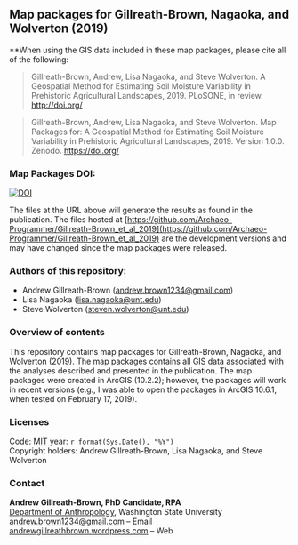 ## Map packages for Gillreath-Brown, Nagaoka, and Wolverton (2019)
**When using the GIS data included in these map packages, please cite all of the following:

> Gillreath-Brown, Andrew, Lisa Nagaoka, and Steve Wolverton. A Geospatial Method for Estimating Soil Moisture Variability in Prehistoric Agricultural Landscapes, 2019. PLoSONE, in review. http://doi.org/

> Gillreath-Brown, Andrew, Lisa Nagaoka, and Steve Wolverton. Map Packages for: A Geospatial Method for Estimating Soil Moisture Variability in Prehistoric Agricultural Landscapes, 2019. Version 1.0.0. Zenodo. https://doi.org/
### Map Packages DOI:

[![DOI](https://zenodo.org/badge/DOI/10./zenodo.1.svg)](https://doi.org/)

The files at the URL above will generate the results as found in the publication. The files hosted at [https://github.com/Archaeo-Programmer/Gillreath-Brown_et_al_2019](https://github.com/Archaeo-Programmer/Gillreath-Brown_et_al_2019) are the development versions and may have changed since the map packages were released.
### Authors  of this repository:
- Andrew Gillreath-Brown ([andrew.brown1234@gmail.com](mailto:andrew.brown1234@gmail.com))
- Lisa Nagaoka ([lisa.nagaoka@unt.edu](mailto:lisa.nagaoka@unt.edu))
- Steve Wolverton ([steven.wolverton@unt.edu](mailto:steven.wolverton@unt.edu))
### Overview of contents
This repository contains map packages for Gillreath-Brown, Nagaoka, and Wolverton (2019). The map packages contains all GIS data associated with the analyses described and presented in the publication.
The map packages were created in ArcGIS (10.2.2); however, the packages will work in recent versions (e.g., I was able to open the packages in ArcGIS 10.6.1, when tested on February 17, 2019).

### Licenses

Code: [MIT](http://opensource.org/licenses/MIT) year: `r format(Sys.Date(), "%Y")`<br>
Copyright holders: Andrew Gillreath-Brown, Lisa Nagaoka, and Steve Wolverton

### Contact

**Andrew Gillreath-Brown, PhD Candidate, RPA**<br>
[Department of Anthropology](https://anthro.wsu.edu/), Washington State University<br>
[andrew.brown1234@gmail.com](mailto:andrew.brown1234@gmail.com) – Email<br>
[andrewgillreathbrown.wordpress.com](https://andrewgillreathbrown.wordpress.com/) – Web
